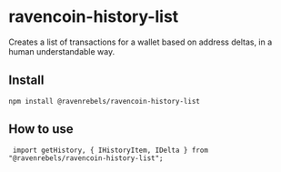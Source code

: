 # ravencoin-history-list
Creates a list of transactions for a wallet based on address deltas, in a human understandable way.


## Install
`npm install @ravenrebels/ravencoin-history-list`

## How to use

```
 import getHistory, { IHistoryItem, IDelta } from "@ravenrebels/ravencoin-history-list"; 

 
``` 

